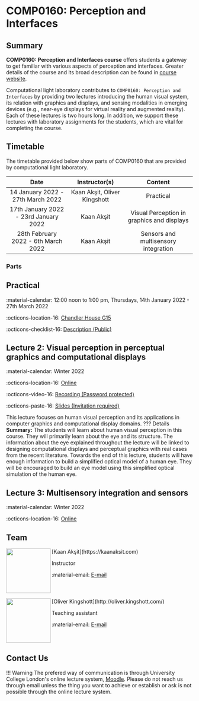 # COMP0160: Perception and Interfaces

## Summary
**COMP0160: Perception and Interfaces course** offers students a gateway to get familiar with various aspects of perception and interfaces. Greater details of the course and its broad description can be found in [course website](https://www.ucl.ac.uk/module-catalogue/modules/perception-and-interfaces-COMP0160).

Computational light laboratory contributes to `COMP0160: Perception and Interfaces` by providing two lectures introducing the human visual system, its relation with graphics and displays, and sensing modalities in emerging devices (e.g., near-eye displays for virtual reality and augmented reality).
Each of these lectures is two hours long. In addition, we support these lectures with laboratory assignments for the students, which are vital for completing the course.

## Timetable
The timetable provided below show parts of COMP0160 that are provided by computational light laboratory.

| Date                                  |  Instructor(s)               | Content         |
| :-------------:                       | :-------------:              | :-------------: | 
| 14 January 2022 - 27th March 2022     | Kaan Akşit, Oliver Kingshott | Practical                                  |
| 17th January 2022 - 23rd January 2022 | Kaan Akşit                   | Visual Perception in graphics and displays | 
| 28th February 2022 - 6th March 2022   | Kaan Akşit                   | Sensors and multisensory integration       | 

### Parts

## Practical

:material-calendar: 12:00 noon to 1:00 pm, Thursdays, 14th January 2022 - 27th March 2022

:octicons-location-16: [Chandler House G15](https://goo.gl/maps/ge653oFfLG9gfhP36)

:octicons-checklist-16: [Description (Public)](comp0160_practical.md)

## Lecture 2: Visual perception in perceptual graphics and computational displays

:material-calendar: Winter 2022

:octicons-location-16: [Online](https://moodle.ucl.ac.uk/)

:octicons-video-16: [Recording (Password protected)](https://liveuclac-my.sharepoint.com/:v:/r/personal/ucackak_ucl_ac_uk/Documents/comp0160/comp0160_lecture_2.mkv?csf=1&web=1&e=FxyAUz)

:octicons-paste-16: [Slides (Invitation required)](https://docs.google.com/presentation/d/1XkandEa4MssyTB7c0IgvDkFTqIjWaDygNUk9kFynkEw/edit?usp=sharing)


This lecture focuses on human visual perception and its applications in computer graphics and computational display domains.
??? Details
    **Summary:**
    The students will learn about human visual perception in this course.
    They will primarily learn about the eye and its structure.
    The information about the eye explained throughout the lecture will be linked to designing computational displays and perceptual graphics with real cases from the recent literature.
    Towards the end of this lecture, students will have enough information to build a simplified optical model of a human eye.
    They will be encouraged to build an eye model using this simplified optical simulation of the human eye.

## Lecture 3: Multisensory integration and sensors

:material-calendar: Winter 2022

:octicons-location-16: [Online](https://moodle.ucl.ac.uk/)

## Team

<div style="float: left; height:120px;" class="boxed">
<img align='left' src="../../people/kaan_aksit.png" width="120" alt/>
</div>
[Kaan Akşit](https://kaanaksit.com)

Instructor

:material-email: [E-mail](mailto:k.aksit@ucl.ac.uk)
<br clear="left"/>


<div style="float: left; height:120px;" class="boxed">
<img align='left' src="../../people/oliver_kingshott.png" width="120" alt/>
</div>
[Oliver Kingshott](http://oliver.kingshott.com/)

Teaching assistant

:material-email: [E-mail](mailto:oliver.kingshott.19@ucl.ac.uk)
<br clear="left"/>

## Contact Us
!!! Warning
    The prefered way of communication is through University College London's online lecture system, [Moodle](https://moodle.ucl.ac.uk/).
    Please do not reach us through email unless the thing you want to achieve or establish or ask is not possible through the online lecture system.
